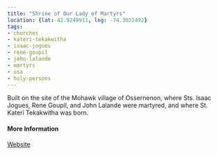 ```yaml
---
title: "Shrine of Our Lady of Martyrs"
location: {lat: 42.9249911, lng: -74.3022492}
tags:
- churches
- kateri-tekakwitha
- isaac-jogues
- rene-goupil
- john-lalande
- martyrs
- usa
- holy-persons
---
```


Built on the site of the Mohawk village of Ossernenon, where Sts. Isaac Jogues, Rene Goupil, and John Lalande were martyred, and where St. Kateri Tekakwitha was born.

#### More Information

[Website](https://www.ourladyofmartyrsshrine.org/shrine-history)
